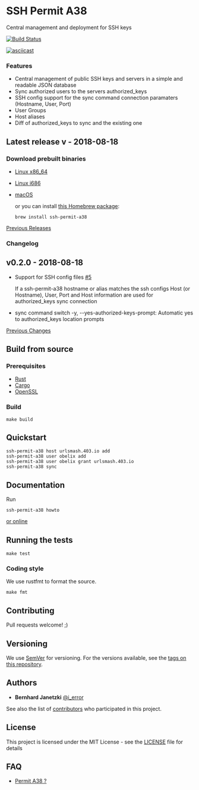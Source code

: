 # SSH Permit A38

Central management and deployment for SSH keys

[![Build Status](https://travis-ci.org/ierror/ssh-permit-a38.svg?branch=master)](https://travis-ci.org/ierror/ssh-permit-a38)

[![asciicast](https://asciinema.org/a/GyIB6XZj7Sotp9ZCekaQcLdDa.png)](https://asciinema.org/a/GyIB6XZj7Sotp9ZCekaQcLdDa)

### Features

* Central management of public SSH keys and servers in a simple and readable JSON database  
* Sync authorized users to the servers authorized_keys
* SSH config support for the sync command connection paramaters (Hostname, User, Port)
* User Groups
* Host aliases
* Diff of authorized_keys to sync and the existing one

## Latest release v - 2018-08-18

### Download prebuilt binaries 

* [Linux x86_64](https://github.com/ierror/ssh-permit-a38/releases/download/v0.1.0/ssh-permit-a38-v0.2.0-x86_64-unknown-linux-gnu.zip)
* [Linux i686](https://github.com/ierror/ssh-permit-a38/releases/download/v0.1.0/ssh-permit-a38-v0.2.0-i686-unknown-linux-gnu.zip)

* [macOS](https://github.com/ierror/ssh-permit-a38/releases/download/v0.1.0/ssh-permit-a38-v0.2.0-x86_64-apple-darwin.zip)

    or you can install [this Homebrew package](http://formulae.brew.sh/formula/ssh-permit-a38):
    ```
    brew install ssh-permit-a38
    ```

[Previous Releases](https://github.com/ierror/ssh-permit-a38/releases)

### Changelog 

## v0.2.0 - 2018-08-18

- Support for SSH config files [#5](https://github.com/ierror/ssh-permit-a38/issues/5)

    If a ssh-permit-a38 hostname or alias matches the ssh configs Host (or Hostname), User, Port and Host information are used for authorized_keys sync connection

- sync command switch -y, --yes-authorized-keys-prompt:  Automatic yes to authorized_keys location prompts


[Previous Changes](https://github.com/ierror/ssh-permit-a38/blob/master/CHANGELOG.md)

## Build from source

### Prerequisites

* [Rust](https://www.rust-lang.org/)
* [Cargo](https://doc.rust-lang.org/cargo/)
* [OpenSSL](https://www.openssl.org/)

### Build

```
make build
```

## Quickstart

```
ssh-permit-a38 host urlsmash.403.io add
ssh-permit-a38 user obelix add
ssh-permit-a38 user obelix grant urlsmash.403.io 
ssh-permit-a38 sync
```

## Documentation

Run

```
ssh-permit-a38 howto
```

[or online](https://github.com/ierror/ssh-permit-a38/blob/master/examples/commands.md) 

## Running the tests

```
make test
```

### Coding style

We use rustfmt to format the source.

```
make fmt
```

## Contributing

Pull requests welcome! ;) 

## Versioning

We use [SemVer](http://semver.org/) for versioning. For the versions available, see the [tags on this repository](https://github.com/ierror/ssh-permit-a38/tags). 

## Authors

* **Bernhard Janetzki** [@i_error](https://twitter.com/i_error)

See also the list of [contributors](https://github.com/ierror/ssh-permit-a38/contributors) who participated in this project.

## License

This project is licensed under the MIT License - see the [LICENSE](LICENSE) file for details

## FAQ

* [Permit A38 ?](https://www.youtube.com/watch?v=GI5kwSap9Ug) 

